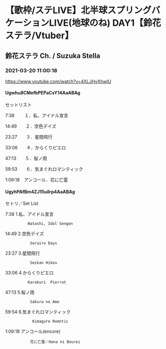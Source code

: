 # 【歌枠/ステLIVE】北半球スプリングバケーションLIVE(地球のね) DAY1【鈴花ステラ/Vtuber】
## 鈴花ステラ Ch. / Suzuka Stella
### 2021-03-20 11:00:18
https://www.youtube.com/watch?v=4XLJHvXhwIU
#### Ugwhu8CMefbPEPaCsY14AaABAg
セットリスト

7:38　　 １．私、アイドル宣言

14:49　　２．空色デイズ

23:27　　３．星間飛行

33:06　　４．からくりピエロ

47:13　　５．桜ノ雨

59:53　　６．気まぐれロマンティック

1:09:18　アンコール．花に亡霊

#### UgyhPAfBm4ZJ15uilrp4AaABAg
セトリ／Set List



7:38  1.私、アイドル宣言       

              Watashi, Idol Sengen 



14:49  2.空色デイズ

               Sorairo Days 



23:27  3.星間飛行

               Seikan Hikou



33:06 4.からくりピエロ 

              Karakuri  Pierrot 



47:13  5.桜ノ雨

               Sakura no Ame



59:54  6.気まぐれロマンティック

                Kimagure Romntic



1:09:18 アンコール(encore)

               花に亡霊／Hana ni Bourei

